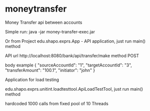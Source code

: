 # moneytransfer
Money Transfer api between accounts

Simple run:
java -jar money-transfer-exec.jar 

Or from Project
edu.shapo.exprs.App - API application, just run main() method

API url http://localhost:8080/bank/api/transfer/make method POST

body example 
{
    "sourceAccountId": "1", 
    "targetAccountId": "3", 
    "transferAmount": "100.1",
    "initiator": "john"
}

Application for load testing

edu.shapo.exprs.unitint.loadtesttool.ApiLoadTestTool, just run main() method

hardcoded 1000 calls from fixed pool of 10 Threads


